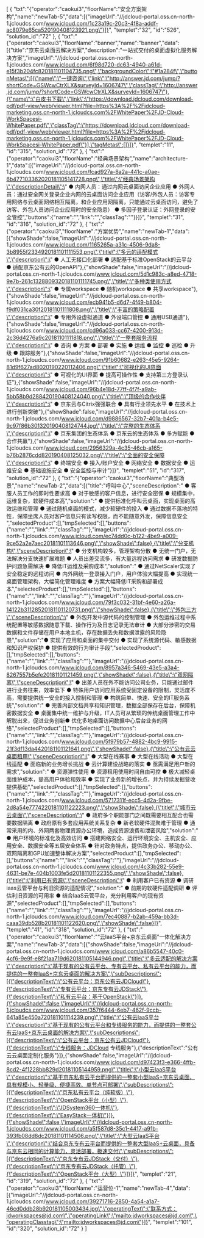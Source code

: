 [
	{
		"txt":"{\"operator\":\"caokui3\",\"floorName\":\"安全方案架构\",\"name\":\"newTab-5\",\"data\":[{\"imageUrl\":\"//jdcloud-portal.oss.cn-north-1.jcloudcs.com/www.jcloud.com/1c23a19c-20c3-4f8a-addf-ac8079e65ca520190408123921.png\"}]}",
		"templet":"32",
		"id":"526",
		"solution_id":"72"
	},
	{
		"txt":"{\"operator\":\"caokui3\",\"floorName\":\"banner\",\"name\":\"banner\",\"data\":[{\"title\":\"京东云桌面云解决方案\",\"description\":\"一站式交付的桌面虚拟化服务解决方案\",\"imageUrl\":\"//jdcloud-portal.oss.cn-north-1.jcloudcs.com/www.jcloud.com/6f98d720-dc63-4940-a61d-e15f3b204fc820181101104735.png\",\"backgroundColor\":\"#1a284f\",\"buttonMetas\":[{\"name\":\"一键咨询\",\"link\":\"http://answer.jd.com/jump/?shortCode=GSWcwCtrXLX&surveyId=1606747\",\"classTag\":\"http://answer.jd.com/jump/?shortCode=GSWcwCtrXLX&surveyId=1606747\"},{\"name\":\"白皮书下载\",\"link\":\"https://download.jdcloud.com/download-pdf/pdf-view/web/viewer.html?file=https%3A%2F%2Fjdcloud-marketing.oss.cn-north-1.jcloudcs.com%2FWhitePaper%2FJD-Cloud-WorkSpacesi-WhitePaper.pdf\",\"classTag\":\"https://download.jdcloud.com/download-pdf/pdf-view/web/viewer.html?file=https%3A%2F%2Fjdcloud-marketing.oss.cn-north-1.jcloudcs.com%2FWhitePaper%2FJD-Cloud-WorkSpacesi-WhitePaper.pdf\"}],\"tagMetas\":[]}]}",
		"templet":"11",
		"id":"315",
		"solution_id":"72"
	},
	{
		"txt":"{\"operator\":\"caokui3\",\"floorName\":\"经典场景架构\",\"name\":\"architecture-1\",\"data\":[{\"imageUrl\":\"//jdcloud-portal.oss.cn-north-1.jcloudcs.com/www.jcloud.com/fcad927a-8a2a-441c-a0ae-6b477103362020181105141728.png\",\"title\":\"经典场景架构\",\"descriptionDetail\":\" ● 内网人员：通过内网云桌面访问企业应用 ● 外网人员：通过安全网关登录企业内网的云桌面访问企业应用（访客/外包人员：访客专用网络与云桌面网络相互隔离，和企业应用网隔离，只能通过云桌面访问，避免了访客、外包人员访问企业应用时的安全隐患） ● 多因子登录认证：外网登录的安全管控\",\"buttons\":{\"name\":\"\",\"link\":\"\",\"classTag\":\"\"}}]}",
		"templet":"31",
		"id":"316",
		"solution_id":"72"
	},
	{
		"txt":"{\"operator\":\"caokui3\",\"floorName\":\"方案优势\",\"name\":\"newTab-1\",\"data\":[{\"showShade\":false,\"imageUrl\":\"//jdcloud-portal.oss.cn-north-1.jcloudcs.com/www.jcloud.com/1165265a-a31c-4506-9da8-3b8955f2334920181101111553.png\",\"title\":\"多云的适配模式\",\"description\":\" ● 人工无接口化部署 ● 适配基于标准OpenStack的云平台 ● 适配京东公有云的OpenAPI\"},{\"showShade\":false,\"imageUrl\":\"//jdcloud-portal.oss.cn-north-1.jcloudcs.com/www.jcloud.com/5d1c983c-a8ed-4718-9e7b-261c1328809320181101111745.png\",\"title\":\"多种类使用方式\",\"description\":\" ● 专属workspace ● 随机workspace ● 共享workspace\"},{\"showShade\":false,\"imageUrl\":\"//jdcloud-portal.oss.cn-north-1.jcloudcs.com/www.jcloud.com/ecb941b5-d6d7-4f49-b804-f9df031ca30f20181101111808.png\",\"title\":\"丰富的策略配置\",\"description\":\" ● 专用外设虚拟通道 ● 外设端口管控 ● 通用USB通道\"},{\"showShade\":false,\"imageUrl\":\"//jdcloud-portal.oss.cn-north-1.jcloudcs.com/www.jcloud.com/cd96a033-cc67-4200-913d-2c36d4276a9c20181101111818.png\",\"title\":\"一整套服务流程\",\"description\":\" ● 咨询 ● 方案 ● 部署 ● 实施 ● 运维 ● 监控 ● 巡检 ● 升级 ● 跟踪服务\"},{\"showShade\":false,\"imageUrl\":\"//jdcloud-portal.oss.cn-north-1.jcloudcs.com/www.jcloud.com/91b60682-e263-45e5-9264-81d9f627ad8020190220112406.png\",\"title\":\"可视化的UI界面\",\"description\":\" ● 可视化的UI界面 ● 提高可操作性 ● 支持第三方登录认证\"},{\"showShade\":false,\"imageUrl\":\"//jdcloud-portal.oss.cn-north-1.jcloudcs.com/www.jcloud.com/96b4e18d-77ff-4f7f-a9ab-5bb58b9d288420190408124040.png\",\"title\":\"顶级的合作伙伴\",\"description\":\" ● 京东云与Citrix强强联合 ● 具有行业领先水平 ● 在技术上进行创新突破\"},{\"showShade\":false,\"imageUrl\":\"//jdcloud-portal.oss.cn-north-1.jcloudcs.com/www.jcloud.com/d9886567-32b7-401a-b4e5-9c97f86b301320190408124744.jpg\",\"title\":\"完整的生态体系\",\"description\":\" ● 京东集团的生态体系 ● 京东云的生态体系 ● 多方赋能 ● 合作共赢\"},{\"showShade\":false,\"imageUrl\":\"//jdcloud-portal.oss.cn-north-1.jcloudcs.com/www.jcloud.com/2956329a-4c35-46cb-a165-b76b2876cdd820190408125032.png\",\"title\":\"全面的安全保障\",\"description\":\" ● 终端安全 ● 接入/账户安全 ● 网络安全 ● 数据安全 ● 运维安全 ● 基础设施安全 ● 安全监控与审计\"}]}",
		"templet":"51",
		"id":"317",
		"solution_id":"72"
	},
	{
		"txt":"{\"operator\":\"caokui3\",\"floorName\":\"典型场景\",\"name\":\"newTab-2\",\"data\":[{\"title\":\"呼叫中心\",\"sceneDescription\":\" ● 客服人员工作的即时性要求高 ● 对于敏感的客户信息，进行安全密保 ● 规模集中，运维复杂，软硬件成本高\",\"solution\":\" ● 提供标准化呼叫云桌面，实现桌面的高效运维和管理 ● 通过随机桌面的模式，减少软硬件的投入 ● 通过数据不落地的特性，保障坐席人员对客户信息只有读写权限，而不能随意外发，保障信息安全 \",\"selectedProduct\":[],\"tmpSelected\":[],\"buttons\":{\"name\":\"\",\"link\":\"\",\"classTag\":\"\"},\"imageUrl\":\"//jdcloud-portal.oss.cn-north-1.jcloudcs.com/www.jcloud.com/ec74dd0c-b122-4be9-a009-9ce52a2e7aec20181101113646.png\",\"showShade\":false},{\"title\":\"分支机构\",\"sceneDescription\":\" ● 分支机构较多，管理架构分散 ● 无统一门户，无法解决分支快速扩展难题 ● 人员出差交流多，有大量远程访问需求 ● 研发数据防护问题急需解决 ● 降低IT运维及采购成本\",\"solution\":\" ● 通过NetScaler实现了安全稳定的远程访问 ● 内外网统一登录接入门户，用户体验大幅提高 ● 实现统一桌面管理架构，大幅简化管理难度 ● 方案大幅降低IT采购和部署成本\",\"selectedProduct\":[],\"tmpSelected\":[],\"buttons\":{\"name\":\"\",\"link\":\"\",\"classTag\":\"\"},\"imageUrl\":\"//jdcloud-portal.oss.cn-north-1.jcloudcs.com/www.jcloud.com/79f3c032-31bf-4e60-a26a-14122b31128520181101120731.png\",\"showShade\":false},{\"title\":\"外包三方\",\"sceneDescription\":\" ● 外包开发中源代码的控制管理 ● 外包运维过程中系统配置等敏感数据随意下载、操作行为及日志记录无法审计 ● 大部分涉密的交易数据和文件存储在用户本地主机，存在数据丢失和数据泄露的风险隐患\",\"solution\":\"● 实现了应用和桌面的集中交付 ● 实现了系统源代码、敏感数据和知识产权保护 ● 提供有效的行为审计手段\",\"selectedProduct\":[],\"tmpSelected\":[],\"buttons\":{\"name\":\"\",\"link\":\"\",\"classTag\":\"\"},\"imageUrl\":\"//jdcloud-portal.oss.cn-north-1.jcloudcs.com/www.jcloud.com/8957a346-5469-43e5-a3a4-8267557b5efe20181101121459.png\",\"showShade\":false},{\"title\":\"双网隔离\",\"sceneDescription\":\" ● 出差人员在外不能访问公司业务，只能通过邮件进行业务往来，效率低下 ● 特殊用户访问应用系统受固定设备的限制，灵活度不高，需要提供统一安全的接入控制和管理 ● 构筑简单、快速、安全的IT服务系统\",\"solution\":\" ● 完善内部文档共享和知识管理，数据全部保存在后台，保障机密数据安全 ● 桌面集中统一维护与升级，IT人员可从繁琐的传统桌面管理工作中解脱出来，促进业务创新● 优化多地桌面访问数据中心后台业务的网络\",\"selectedProduct\":[],\"tmpSelected\":[],\"buttons\":{\"name\":\"\",\"link\":\"\",\"classTag\":\"\"},\"imageUrl\":\"//jdcloud-portal.oss.cn-north-1.jcloudcs.com/www.jcloud.com/5f979b57-4882-4bc9-9915-21f3df13da4420181101121641.png\",\"showShade\":false},{\"title\":\"公有云云桌面租用\",\"sceneDescription\":\" ● 大型在线赛事 ● 大型在线活动 ● 大型在线适配 ● 面临新的业务增长挑战 ● 云计算建设战略的落实 ● 亟需满足用户新的需求\",\"solution\":\" ● 资源弹性使用 ● 资源租用使用时间自由可控 ● 极大减轻桌面维护成本，提高用户体验和效率 ● 实现了业务新的增长点，并为持续发掘营收提供基础\",\"selectedProduct\":[],\"tmpSelected\":[],\"buttons\":{\"name\":\"\",\"link\":\"\",\"classTag\":\"\"},\"imageUrl\":\"//jdcloud-portal.oss.cn-north-1.jcloudcs.com/www.jcloud.com/5717311f-ecc5-4d2a-9fbe-2d8a54e7774220181101122223.png\",\"showShade\":false},{\"title\":\"城市云云桌面\",\"sceneDescription\":\" ● 政府多个职能部门之间既需要相互配合也需要数据隔离 ● 政府原有多套应用系统关系复杂 ● 新老软硬件混聚难于管理 ● 通常采用的内、外网两套物理资源办公环境，造成资源浪费和泄密风险\",\"solution\":\" ● 用户环境的标准化及高效访问 ● 搭建网络安全、运行环境安全、主机安全、应用安全、数据安全等五层安全体系 ● 针对政务特点，提供政务办公、移动办公、双网隔离和GPU加速整体解决方案\",\"selectedProduct\":[],\"tmpSelected\":[],\"buttons\":{\"name\":\"\",\"link\":\"\",\"classTag\":\"\"},\"imageUrl\":\"//jdcloud-portal.oss.cn-north-1.jcloudcs.com/www.jcloud.com/4c33b282-55e9-4631-be7e-404b1003fe5d20181101122355.png\",\"showShade\":false},{\"title\":\"利用已有资源\",\"sceneDescription\":\" ● 利用客户已有资源 ● 调研iaas云管平台与利旧资源的适配情况\",\"solution\":\" ● 前期的软硬件适配调研 ● 评估利旧资源的可用率 ● 结合IaaS云管平台，充分利用客户的现有资源\",\"selectedProduct\":[],\"tmpSelected\":[],\"buttons\":{\"name\":\"\",\"link\":\"\",\"classTag\":\"\"},\"imageUrl\":\"//jdcloud-portal.oss.cn-north-1.jcloudcs.com/www.jcloud.com/7ec40887-b2ab-459a-bb3d-caaa39db528b20181101122620.png\",\"showShade\":false}]}",
		"templet":"41",
		"id":"318",
		"solution_id":"72"
	},
	{
		"txt":"{\"operator\":\"caokui3\",\"floorName\":\"“云IaaS平台+京东云桌面”一体化解决方案\",\"name\":\"newTab-3\",\"data\":[{\"showShade\":false,\"imageUrl\":\"//jdcloud-portal.oss.cn-north-1.jcloudcs.com/www.jcloud.com/a86b5547-40c0-4cf6-9e9f-e8f21aa719d620181105144946.png\",\"title\":\"多云适配的解决方案\",\"description\":\"基于现有的公有云平台、专有云平台、私有云平台的能力，而提供的一整套IaaS+京东云桌面的解决方案\",\"subDescriptions\":[{\"descriptionText\":\"公有云平台：京东公有云JDCloud\"},{\"descriptionText\":\"专有云平台：京东专有云JDStack\"},{\"descriptionText\":\"私有云平台：基于OpenStack\"}]},{\"showShade\":false,\"imageUrl\":\"//jdcloud-portal.oss.cn-north-1.jcloudcs.com/www.jcloud.com/357f6444-6eb7-462f-9ccb-641a85e450a720181101114239.png\",\"title\":\"公有云IaaS平台\",\"description\":\"基于现有的公有云平台和专线服务的能力，而提供的一整套公有云IaaS+京东云桌面的解决方案\",\"subDescriptions\":[{\"descriptionText\":\"公有云平台：京东公有云JDCloud\"},{\"descriptionText\":\"专线服务：JDCloud 专线服务\"},{\"descriptionText\":\"公有云云桌面定制化服务\"}]},{\"showShade\":false,\"imageUrl\":\"//jdcloud-portal.oss.cn-north-1.jcloudcs.com/www.jcloud.com/d97423f3-e366-4ffb-8cd2-4f1228bb829d20181105144959.png\",\"title\":\"小型云IaaS平台\",\"description\":\"基于京东私有云平台而提供的一整套小型IaaS+京东云桌面，具有规模小、轻量级、便捷高效、单节点可部署\",\"subDescriptions\":[{\"descriptionText\":\"京东私有云平台（纯软版）\"},{\"descriptionText\":\"OpenStack平台（小型）\"},{\"descriptionText\":\"JDSystem360一体机\"},{\"descriptionText\":\"EasyStack一体机\"}]},{\"showShade\":false,\"imageUrl\":\"//jdcloud-portal.oss.cn-north-1.jcloudcs.com/www.jcloud.com/a5f587d8-35c1-4417-a91b-393fb08dd8dc20181101114506.png\",\"title\":\"大型云IaaS平台\",\"description\":\"结合京东专有云平台而提供的一整套大型IaaS+云桌面，具备与京东云相同的计算能力，灵活部署，极速交付\",\"subDescriptions\":[{\"descriptionText\":\"京东专有云JDStack（交付）\"},{\"descriptionText\":\"京东专有云JDStack（托管）\"},{\"descriptionText\":\"OpenStack平台（大型）\"}]}]}",
		"templet":"21",
		"id":"319",
		"solution_id":"72"
	},
	{
		"txt":"{\"operator\":\"caokui3\",\"floorName\":\"运营位-1\",\"name\":\"newTab-4\",\"data\":[{\"imageUrl\":\"//jdcloud-portal.oss.cn-north-1.jcloudcs.com/www.jcloud.com/39271716-2850-4a54-a1a7-46cd0ddb28b920181105003434.jpg\",\"operatingText\":\"联系方式：jdworkspaces@jd.com\",\"operatingLink\":\"mailto:jdworkspaces@jd.com\",\"operatingClasstag\":\"mailto:jdworkspaces@jd.com\"}]}",
		"templet":"101",
		"id":"320",
		"solution_id":"72"
	}
]